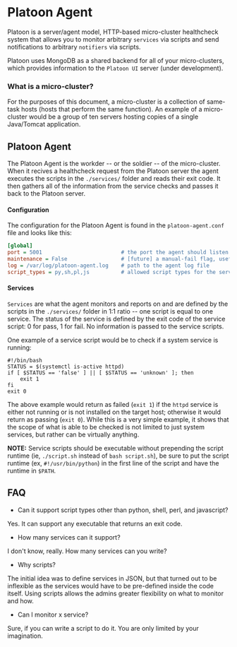 # Platoon Agent

Platoon is a server/agent model, HTTP-based micro-cluster healthcheck system that allows you to monitor arbitrary `services` via scripts and send notifications to arbitrary `notifiers` via scripts. 

Platoon uses MongoDB as a shared backend for all of your micro-clusters, which provides information to the `Platoon UI` server (under development).

### What is a micro-cluster?

For the purposes of this document, a micro-cluster is a collection of same-task hosts (hosts that perform the same function). An example of a micro-cluster would be a group of ten servers hosting copies of a single Java/Tomcat application.

## Platoon Agent

The Platoon Agent is the workder -- or the soldier -- of the micro-cluster. When it recives a healthcheck request from the Platoon server the agent executes the scripts in the `./services/` folder and reads their exit code. It then gathers all of the information from the service checks and passes it back to the Platoon server.

#### Configuration

The configuration for the Platoon Agent is found in the `platoon-agent.conf` file and looks like this:
```ini
[global]							
port = 5001							# the port the agent should listen on. this should match the port in the server config
maintenance = False					# [future] a manual-fail flag, useful for maintenance windows and set by maintctl CLI utility
log = /var/log/platoon-agent.log    # path to the agent log file
script_types = py,sh,pl,js			# allowed script types for the service checks
```

#### Services

`Services` are what the agent monitors and reports on and are defined by the scripts in the `./services/` folder in 1:1 ratio -- one script is equal to one service. The status of the service is defined by the exit code of the service script: 0 for pass, 1 for fail. No information is passed to the service scripts.

One example of a service script would be to check if a system service is running:
```shell
#!/bin/bash
STATUS = $(systemctl is-active httpd)
if [ $STATUS == 'false' ] || [ $STATUS == 'unknown' ]; then
	exit 1
fi
exit 0
``` 
The above example would return as failed (`exit 1`) if the `httpd` service is either not running or is not installed on the target host; otherwise it would return as passing (`exit 0`). While this is a very simple example, it shows that the scope of what is able to be checked is not limited to just system services, but rather can be virtually anything. 

**NOTE:** Service scripts should be executable without prepending the script runtime (ie, `./script.sh` instead of `bash script.sh`), be sure to put the script runtime (ex, `#!/usr/bin/python`) in the first line of the script and have the runtime in `$PATH`.


## FAQ

* Can it support script types other than python, shell, perl, and javascript?

Yes. It can support any executable that returns an exit code. 

* How many services can it support?

I don't know, really. How many services can you write?

* Why scripts?

The initial idea was to define services in JSON, but that turned out to be inflexible as the services would have to be pre-defined inside the code itself. Using scripts allows the admins greater flexibility on what to monitor and how. 

* Can I monitor x service?

Sure, if you can write a script to do it. You are only limited by your imagination.    